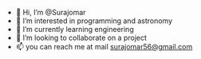 - 👋 Hi, I’m @Surajomar
- 👀 I’m interested in programming and astronomy
- 🌱 I’m currently learning engineering
- 💞️ I’m looking to collaborate on a project
- 📫 you can reach me at mail surajomar56@gmail.com

<!---
Surajomar/Surajomar is a ✨ special ✨ repository because its `README.md` (this file) appears on your GitHub profile.
You can click the Preview link to take a look at your changes.
--->
